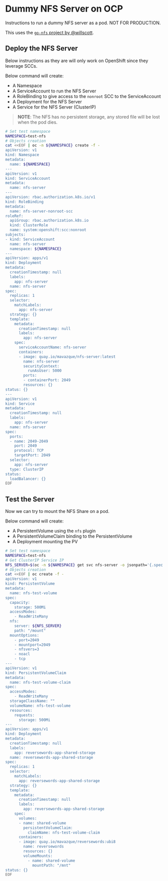 # Dummy NFS Server on OCP

Instructions to run a dummy NFS server as a pod. NOT FOR PRODUCTION.

This uses the [`go-nfs` project by @willscott](https://github.com/mvazquezc/dummy-nfs-on-ocp).

## Deploy the NFS Server

Below instructions as they are will only work on OpenShift since they leverage SCCs.

Below command will create:

* A Namespace
* A ServiceAccount to run the NFS Server
* A RoleBinding to give access to the `nonroot` SCC to the ServiceAccount
* A Deployment for the NFS Server
* A Service for the NFS Server (ClusterIP)

> **NOTE**: The NFS has no persistent storage, any stored file will be lost when the pod dies.

~~~sh
# Set test namespace
NAMESPACE=test-nfs
# Objects creation
cat <<EOF | oc -n ${NAMESPACE} create -f -
apiVersion: v1
kind: Namespace
metadata:
  name: ${NAMESPACE}
---
apiVersion: v1
kind: ServiceAccount
metadata:
  name: nfs-server
---
apiVersion: rbac.authorization.k8s.io/v1
kind: RoleBinding
metadata:
  name: nfs-server-nonroot-scc
roleRef:
  apiGroup: rbac.authorization.k8s.io
  kind: ClusterRole
  name: system:openshift:scc:nonroot
subjects:
- kind: ServiceAccount
  name: nfs-server
  namespace: ${NAMESPACE}
---
apiVersion: apps/v1
kind: Deployment
metadata:
  creationTimestamp: null
  labels:
    app: nfs-server
  name: nfs-server
spec:
  replicas: 1
  selector:
    matchLabels:
      app: nfs-server
  strategy: {}
  template:
    metadata:
      creationTimestamp: null
      labels:
        app: nfs-server
    spec:
      serviceAccountName: nfs-server
      containers:
      - image: quay.io/mavazque/nfs-server:latest
        name: nfs-server
        securityContext:
          runAsUser: 5000
        ports:
        - containerPort: 2049
        resources: {}
status: {}
---
apiVersion: v1
kind: Service
metadata:
  creationTimestamp: null
  labels:
    app: nfs-server
  name: nfs-server
spec:
  ports:
  - name: 2049-2049
    port: 2049
    protocol: TCP
    targetPort: 2049
  selector:
    app: nfs-server
  type: ClusterIP
status:
  loadBalancer: {}
EOF
~~~

## Test the Server

Now we can try to mount the NFS Share on a pod.

Below command will create:

* A PersistentVolume using the `nfs` plugin
* A PersistentVolumeClaim binding to the PersistentVolume
* A Deployment mounting the PV

~~~sh
# Set test namespace
NAMESPACE=test-nfs
# Get ClusterIP Service IP
NFS_SERVER=$(oc -n ${NAMESPACE} get svc nfs-server -o jsonpath='{.spec.clusterIP}')
# Objects creation
cat <<EOF | oc create -f -
apiVersion: v1
kind: PersistentVolume
metadata:
  name: nfs-test-volume
spec:
  capacity:
    storage: 500Mi
  accessModes:
    - ReadWriteMany
  nfs:
    server: ${NFS_SERVER}
    path: "/mount"
  mountOptions:
    - port=2049
    - mountport=2049
    - nfsvers=3
    - noacl
    - tcp
---
apiVersion: v1
kind: PersistentVolumeClaim
metadata:
  name: nfs-test-volume-claim
spec:
  accessModes:
    - ReadWriteMany
  storageClassName: ""
  volumeName: nfs-test-volume
  resources:
    requests:
      storage: 500Mi
---
apiVersion: apps/v1
kind: Deployment
metadata:
  creationTimestamp: null
  labels:
    app: reversewords-app-shared-storage
  name: reversewords-app-shared-storage
spec:
  replicas: 1
  selector:
    matchLabels:
      app: reversewords-app-shared-storage
  strategy: {}
  template:
    metadata:
      creationTimestamp: null
      labels:
        app: reversewords-app-shared-storage
    spec:
      volumes:
      - name: shared-volume
        persistentVolumeClaim:
          claimName: nfs-test-volume-claim
      containers:
      - image: quay.io/mavazque/reversewords:ubi8
        name: reversewords
        resources: {}
        volumeMounts:
          - name: shared-volume
            mountPath: "/mnt"
status: {}
EOF